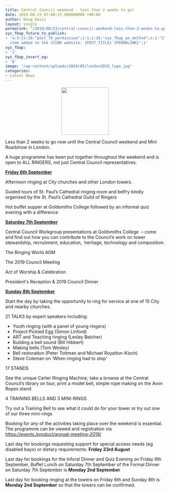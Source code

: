```yaml
---
title: Central Council weekend - less than 2 weeks to go!
date: 2019-08-23 07:00:17.000000000 +00:00
author: Doug Davis
layout: single
permalink: "/2019/08/23/central-council-weekend-less-than-2-weeks-to-go/"
xyz_fbap_future_to_publish:
- 'a:3:{s:18:"post_fb_permission";i:1;s:18:"xyz_fbap_po_method";s:1:"2";s:16:"xyz_fbap_message";s:62:"News
  item added to the CCCBR website: {POST_TITLE} {PERMALINK}";}'
xyz_fbap:
- '1'
xyz_fbap_insert_og:
- '0'
image: "/wp-content/uploads/2019/05/london2019_logo.jpg"
categories:
- Latest News
---
```

<p style="text-align: center;">
  <a href="https://cccbr.org.uk/wp-content/uploads/2019/08/supplement.png"><img loading="lazy" class="wp-image-18009 size-thumbnail aligncenter" src="https://cccbr.org.uk/wp-content/uploads/2019/08/supplement-150x150.png" alt="" width="150" height="150" srcset="https://cccbr.org.uk/wp-content/uploads/2019/08/supplement-150x150.png 150w, https://cccbr.org.uk/wp-content/uploads/2019/08/supplement-300x300.png 300w, https://cccbr.org.uk/wp-content/uploads/2019/08/supplement-768x768.png 768w, https://cccbr.org.uk/wp-content/uploads/2019/08/supplement-1024x1024.png 1024w, https://cccbr.org.uk/wp-content/uploads/2019/08/supplement-1200x1200.png 1200w, https://cccbr.org.uk/wp-content/uploads/2019/08/supplement-600x600.png 600w, https://cccbr.org.uk/wp-content/uploads/2019/08/supplement-100x100.png 100w" sizes="(max-width: 150px) 100vw, 150px" /></a>
</p>

<p style="text-align: left;">
  Less than 2 weeks to go now until the Central Council weekend and Mini Roadshow in London.
</p>

<p style="text-align: left;">
  A huge programme has been put together throughout the weekend and is open to ALL RINGERS, not just Central Council representatives.
</p>

<p style="text-align: left;">
  <strong><span style="text-decoration: underline;">Friday 6th September</span></strong>
</p>

<p style="text-align: left;">
  Afternoon ringing at City churches and other London towers.
</p>

<p style="text-align: left;">
  Guided tours of St. Paul’s Cathedral ringing room and belfry kindly organised by the St. Paul’s Cathedral Guild of Ringers
</p>

<p style="text-align: left;">
  Hot buffet supper at Goldsmiths College followed by an informal quiz evening with a difference
</p>

<p style="text-align: left;">
  <span style="text-decoration: underline;"><strong>Saturday 7th September</strong></span>
</p>

<p style="text-align: left;">
  Central Council Workgroup presentations at Goldsmiths College  – come and find out how you can contribute to the Council’s work on tower stewardship, recruitment, education,  heritage, technology and composition.
</p>

<p style="text-align: left;">
  The Ringing World AGM
</p>

<p style="text-align: left;">
  The 2019 Council Meeting
</p>

<p style="text-align: left;">
  Act of Worship & Celebration
</p>

<p style="text-align: left;">
  President&apos;s Reception & 2019 Council Dinner
</p>

<p style="text-align: left;">
  <span style="text-decoration: underline;"><strong>Sunday 8th September</strong></span>
</p>

<p style="text-align: left;">
  Start the day by taking the opportunity to ring for service at one of 15 City and nearby churches.
</p>

<p style="text-align: left;">
  21 TALKS by expert speakers including:
</p>

<ul style="text-align: left;">
  <li>
    Youth ringing (with a panel of young ringers)
  </li>
  <li>
    Project Pickled Egg (Simon Linford)
  </li>
  <li>
    ART and Teaching ringing (Lesley Belcher)
  </li>
  <li>
    Building a bell sound (Bill Hibbert)
  </li>
  <li>
    Making bells (Tom Wesley)
  </li>
  <li>
    Bell restoration (Peter Tottman and Michael Royalton-Kisch)
  </li>
  <li>
    Steve Coleman on ‘When ringing had to stop’
  </li>
</ul>

<p style="text-align: left;">
  17 STANDS
</p>

<p style="text-align: left;">
  See the unique Carter Ringing Machine, take a browse at the Central Council’s library on tour, print a model bell, simple rope making on the Avon Ropes stand
</p>

<p style="text-align: left;">
  4 TRAINING BELLS AND 3 MINI-RINGS
</p>

<p style="text-align: left;">
  Try out a Training Bell to see what it could do for your tower or try out one of our three mini-rings
</p>

<p style="text-align: left;">
  Booking for any of the activities taking place over the weekend is essential.  The programme can be viewed and registration via <a href="https://events./product/annual-meeting-2019/" target="_blank" rel="noopener noreferrer">https://events./product/annual-meeting-2019/</a>
</p>

<p style="text-align: left;">
  Last day for bookings requesting support for special access needs (eg disabled bays) or dietary requirements: <strong>Friday 23rd August</strong>
</p>

<p style="text-align: left;">
  Last day for bookings for the Inforal Dinner and Quiz Evening on Friday 6th September, Buffet Lunch on Saturday 7th September of the Formal Dinner on Saturday 7th September is <strong>Monday 2nd September</strong>
</p>

<p style="text-align: left;">
  Last day for booking ringing at the towers on Friday 6th and Sunday 8th is <strong>Monday 2nd September</strong> so that the towers can be confirmed.
</p>

